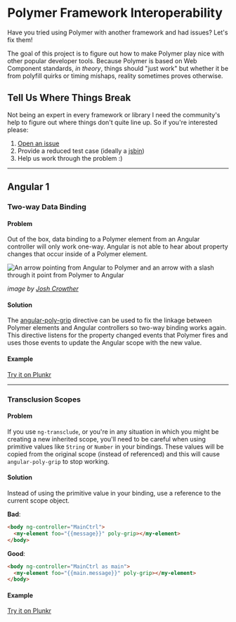 # Polymer Framework Interoperability

Have you tried using Polymer with another framework and had issues?
Let's fix them!

The goal of this project is to figure out how to make Polymer play nice with
other popular developer tools. Because Polymer is based on Web Component
standards, _in theory_, things should "just work" but whether it be from
polyfill quirks or timing mishaps, reality sometimes proves otherwise.

## Tell Us Where Things Break

Not being an expert in every framework or library I need the community's help
to figure out where things don't quite line up. So if you're interested please:

1. [Open an issue](https://github.com/robdodson/polymer-framework-interop/issues)
2. Provide a reduced test case (ideally a [jsbin](https://jsbin.com/))
3. Help us work through the problem :)

---

## Angular 1

### Two-way Data Binding

#### Problem
Out of the box, data binding to a Polymer element from an Angular controller
will only work one-way. Angular is not able to hear about property changes that
occur inside of a Polymer element.

![An arrow pointing from Angular to Polymer and an arrow with a slash through
it point from Polymer to Angular](https://s3.amazonaws.com/media-p.slid.es/uploads/387002/images/1944519/dataflow.jpeg)

_image by [Josh Crowther](http://slides.com/jshcrowthe/polymer-webcomponents-and-angularjs#/)_

#### Solution
The [angular-poly-grip](https://github.com/robdodson/angular-poly-grip)
directive can be used to fix the linkage between Polymer elements and Angular
controllers so two-way binding works again. This directive listens for the
property changed events that Polymer fires and uses those events to update
the Angular scope with the new value.

#### Example
[Try it on Plunkr](https://plnkr.co/edit/1wmaOehXrtd6k0GsGOeQ?p=preview)

---

### Transclusion Scopes

#### Problem
If you use `ng-transclude`, or you're in any situation in which you might be
creating a new inherited scope, you'll need to be careful when using primitive
values like `String` or `Number` in your bindings. These values will be copied
from the original scope (instead of referenced) and this will cause
`angular-poly-grip` to stop working.

#### Solution
Instead of using the primitive value in your binding, use a reference to the
current scope object.

**Bad**:
```html
<body ng-controller="MainCtrl">
  <my-element foo="{{message}}" poly-grip></my-element>
</body>
```

**Good**:
```html
<body ng-controller="MainCtrl as main">
  <my-element foo="{{main.message}}" poly-grip></my-element>
</body>
```

#### Example
[Try it on Plunkr](https://plnkr.co/edit/zj5SO6J8kmc6PH8fNqbJ?p=preview)
